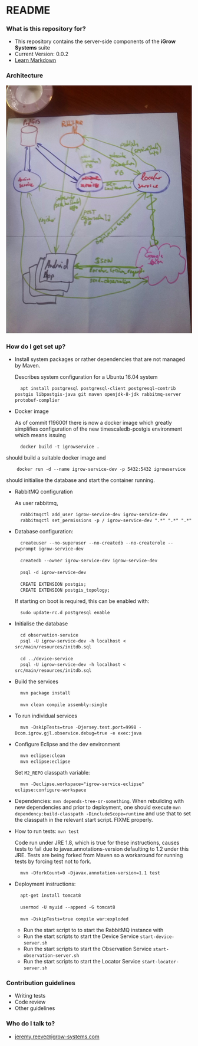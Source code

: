 
# README #

### What is this repository for? ###

* This repository contains the server-side components of the __iGrow Systems__ suite
* Current Version:  0.0.2
* [Learn Markdown](https://bitbucket.org/tutorials/markdowndemo)

### Architecture ###

![Architecture Diagram](arch.jpg "Architecture Diagram")


### How do I get set up? ###

* Install system packages or rather dependencies that are not managed by Maven.

    Describes system configuration for a Ubuntu 16.04 system

        apt install postgresql postgresql-client postgresql-contrib postgis libpostgis-java git maven openjdk-8-jdk rabbitmq-server protobuf-complier


* Docker image

    As of commit f19600f there is now a docker image which greatly simplifies configuration of the new timescaledb-postgis environment which means issuing

        docker build -t igrowservice .

should build a suitable docker image and

        docker run -d --name igrow-service-dev -p 5432:5432 igrowservice

should initialise the database and start the container running.


* RabbitMQ configuration

    As user rabbitmq,

        rabbitmqctl add_user igrow-service-dev igrow-service-dev
        rabbitmqctl set_permissions -p / igrow-service-dev ".*" ".*" ".*"

* Database configuration:

        createuser --no-superuser --no-createdb --no-createrole --pwprompt igrow-service-dev

        createdb --owner igrow-service-dev igrow-service-dev

        psql -d igrow-service-dev

        CREATE EXTENSION postgis;
        CREATE EXTENSION postgis_topology;

    If starting on boot is required, this can be enabled with:

        sudo update-rc.d postgresql enable

* Initialise the database

        cd observation-service
        psql -U igrow-service-dev -h localhost < src/main/resources/initdb.sql

        cd ../device-service
        psql -U igrow-service-dev -h localhost < src/main/resources/initdb.sql


* Build the services

        mvn package install

        mvn clean compile assembly:single


* To run individual services

        mvn -DskipTests=true -Djersey.test.port=9998 -Dcom.igrow.gjl.observice.debug=true -e exec:java


* Configure Eclipse and the dev environment

        mvn eclipse:clean
        mvn eclipse:eclipse

    Set `M2_REPO` classpath variable:

        mvn -Declipse.workspace="igrow-service-eclipse" eclipse:configure-workspace


* Dependencies:
    `mvn depends-tree-or-something`.  When rebuilding with new dependencies and prior to deployment, one should execute `mvn dependency:build-classpath -DincludeScope=runtime` and use that to set the classpath in the relevant start script.  FIXME properly.


* How to run tests:  `mvn test` 

    Code run under JRE 1.8, which is true for these instructions, causes tests to fail due to javax.annotations-version defaulting to 1.2 under this JRE.  Tests are being forked from Maven so a workaround for running tests by forcing test not to fork.

        mvn -DforkCount=0 -Djavax.annotation-version=1.1 test


* Deployment instructions:

        apt-get install tomcat8

        usermod -U myuid --append -G tomcat8

        mvn -DskipTests=true compile war:exploded

    * Run the start script to to start the RabbitMQ instance with 
    * Run the start scripts to start the Device Service `start-device-server.sh`
    * Run the start scripts to start the Observation Service `start-observation-server.sh`
    * Run the start scripts to start the Locator Service `start-locator-server.sh`


### Contribution guidelines ###

* Writing tests
* Code review
* Other guidelines


### Who do I talk to? ###

* jeremy.reeve@igrow-systems.com
